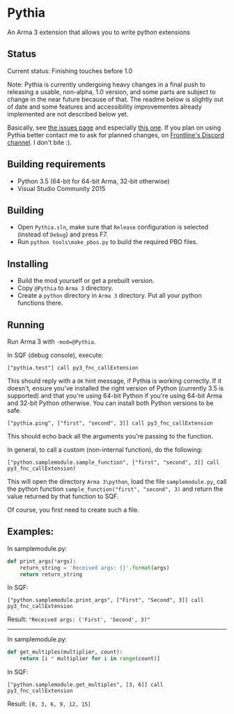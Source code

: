 Pythia
======

An Arma 3 extension that allows you to write python extensions

Status
------

Current status: Finishing touches before 1.0

Note: Pythia is currently undergoing heavy changes in a final push to releasing a usable, non-alpha, 1.0 version, and some parts are subject to change in the near future because of that. The readme below is slightly out of date and some features and accessibility improvementes already implemented are not described below yet.

Basically, see [the issues page](https://github.com/overfl0/Pythia/issues) and especially [this one](https://github.com/overfl0/Pythia/issues/9). If you plan on using Pythia better contact me to ask for planned changes, on [Frontline's Discord channel](http://discord.frontline.frl). I don't bite :).

Building requirements
---------------------

- Python 3.5 (64-bit for 64-bit Arma, 32-bit otherwise)
- Visual Studio Community 2015

Building
--------

- Open `Pythia.sln`, make sure that `Release` configuration is selected
  (instead of `Debug`) and press F7.
- Run `python tools\make_pbos.py` to build the required PBO files.

Installing
----------

- Build the mod yourself or get a prebuilt version.
- Copy `@Pythia` to `Arma 3` directory.
- Create a `python` directory in `Arma 3` directory. Put all your python functions there.

Running
-------

Run Arma 3 with `-mod=@Pythia`.

In SQF (debug console), execute:

```
["pythia.test"] call py3_fnc_callExtension
```

This should reply with a `OK` hint message, if Pythia is working correctly. If it doesn't, ensure you've installed the right version of Python (currently 3.5 is supported) and that you're using 64-bit Python if you're using 64-bit Arma and 32-bit Python otherwise. You can install both Python versions to be safe.

```
["pythia.ping", ["first", "second", 3]] call py3_fnc_callExtension
```

This should echo back all the arguments you're passing to the function.

In general, to call a custom (non-internal function), do the following:

```
["python.samplemodule.sample_function", ["first", "second", 3]] call py3_fnc_callExtension)
```

This will open the directory `Arma 3\python`, load the file `samplemodule.py`,
call the python function `sample_function("first", "second", 3)` and return the
value returned by that function to SQF.

Of course, you first need to create such a file.

Examples:
---------
In samplemodule.py:
```python
def print_args(*args):
    return_string = 'Received args: {}'.format(args)
    return return_string
```

In SQF:
```
["python.samplemodule.print_args", ["First", "Second", 3]] call py3_fnc_callExtension
```

Result: `"Received args: ('First', 'Second', 3)"`

---

In samplemodule.py:
```python
def get_multiples(multiplier, count):
    return [i * multiplier for i in range(count)]
```

In SQF:
```
["python.samplemodule.get_multiples", [3, 6]] call py3_fnc_callExtension
```

Result: `[0, 3, 6, 9, 12, 15]`

